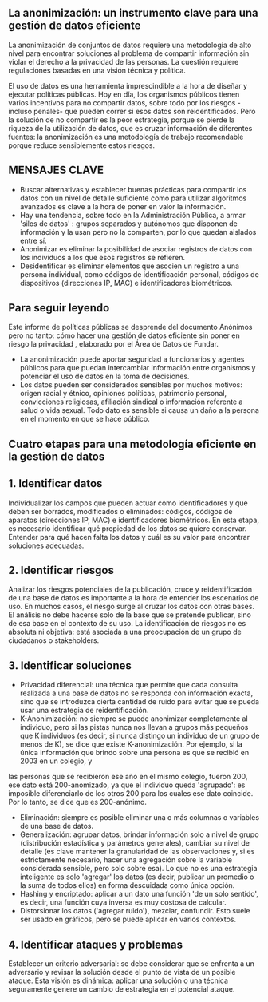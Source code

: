 ## La anonimización: un instrumento clave para una gestión de datos eficiente

La anonimización de conjuntos de datos requiere una metodología de alto nivel para encontrar soluciones al problema de compartir información sin violar el derecho a la privacidad de las personas. La cuestión requiere regulaciones basadas en una visión técnica y política.

El uso de datos es una herramienta imprescindible a la hora de diseñar y ejecutar políticas públicas. Hoy en día, los organismos públicos tienen varios incentivos para no compartir datos, sobre todo por los riesgos -incluso penales- que pueden correr si esos datos son reidentificados. Pero la solución de no compartir es la peor estrategia, porque se pierde la riqueza de la utilización de datos, que es cruzar información de diferentes fuentes: la anonimización es una metodología de trabajo recomendable porque reduce sensiblemente estos riesgos.

## MENSAJES CLAVE

- Buscar alternativas y establecer buenas prácticas para compartir los datos con un nivel de detalle suficiente como para utilizar algoritmos avanzados es clave a la hora de poner en valor la información.
- Hay una tendencia, sobre todo en la Administración Pública, a armar 'silos de datos' : grupos separados y autónomos que disponen de información y la usan pero no la comparten, por lo que quedan aislados entre sí.
- Anonimizar es eliminar la posibilidad de asociar registros de datos con los individuos a los que esos registros se refieren.
- Desidentificar es eliminar elementos que asocien un registro a una persona individual, como códigos de identificación personal, códigos de dispositivos (direcciones IP, MAC) e identificadores biométricos.

## Para seguir leyendo

Este informe de políticas públicas se desprende del documento Anónimos pero no tanto: cómo hacer una gestión de datos eficiente sin poner en riesgo la privacidad , elaborado por el Área de Datos de Fundar.

- La anonimización puede aportar seguridad a funcionarios y agentes públicos para que puedan intercambiar información entre organismos y potenciar el uso de datos en la toma de decisiones.
- Los datos pueden ser considerados sensibles por muchos motivos: origen racial y étnico, opiniones políticas, patrimonio personal, convicciones religiosas, afiliación sindical o información referente a salud o vida sexual. Todo dato es sensible si causa un daño a la persona en el momento en que se hace público.

<!-- image -->

## Cuatro etapas para una metodología eficiente en la gestión de datos

## 1. Identificar datos

Individualizar los campos que pueden actuar como identificadores y que deben ser borrados, modificados o eliminados: códigos, códigos de aparatos (direcciones IP, MAC) e identificadores biométricos.  En esta etapa, es necesario identificar qué propiedad de los datos se quiere conservar. Entender para qué hacen falta los datos y cuál es su valor para encontrar soluciones adecuadas.

## 2. Identificar riesgos

Analizar los riesgos potenciales de la publicación, cruce y reidentificación de una base de datos es importante a la hora de entender los escenarios de uso. En muchos casos, el riesgo surge al cruzar los datos con otras bases. El análisis no debe hacerse solo de la base que se pretende publicar, sino de esa base en el contexto de su uso. La identificación de riesgos no es absoluta ni objetiva: está asociada a una preocupación de un grupo de ciudadanos o stakeholders.

## 3. Identificar soluciones

- Privacidad diferencial: una técnica que permite que cada consulta realizada a una base de datos no se responda con información exacta, sino que se introduzca cierta cantidad de ruido para evitar que se pueda usar una estrategia de reidentificación.
- K-Anonimización: no siempre se puede anonimizar completamente al individuo, pero si las pistas nunca nos llevan a grupos más pequeños que K individuos (es decir, si nunca distingo un individuo de un grupo de menos de K), se dice que existe K-anonimización. Por ejemplo, si la única información que brindo sobre una persona es que se recibió en 2003 en un colegio, y

las personas que se recibieron ese año en el mismo colegio, fueron 200, ese dato está 200-anomizado, ya que el individuo queda 'agrupado': es imposible diferenciarlo de los otros 200 para los cuales ese dato coincide. Por lo tanto, se dice que es 200-anónimo.

- Eliminación: siempre es posible eliminar una o más columnas o variables de una base de datos.
- Generalización: agrupar datos, brindar información solo a nivel de grupo (distribución estadística y parámetros generales), cambiar su nivel de detalle (es clave mantener la granularidad de las observaciones y, si es estrictamente necesario, hacer una agregación sobre la variable considerada sensible, pero solo sobre esa). Lo que no es una estrategia inteligente es solo 'agregar' los datos (es decir, publicar un promedio o la suma de todos ellos) en forma descuidada como única opción.
- Hashing y encriptado: aplicar a un dato una función 'de un solo sentido', es decir, una función cuya inversa es muy costosa de calcular.
- Distorsionar los datos ('agregar ruido'), mezclar, confundir. Esto suele ser usado en gráficos, pero se puede aplicar en varios contextos.

## 4. Identificar ataques y problemas

Establecer un criterio adversarial: se debe considerar que se enfrenta a un adversario y revisar la solución desde el punto de vista de un posible ataque. Esta visión es dinámica: aplicar una solución o una técnica seguramente genere un cambio de estrategia en el potencial ataque.